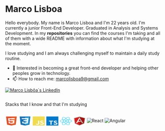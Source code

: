 # Marco Lisboa

Hello everybody. My name is Marco Lisboa and I'm 22 years old. I'm currently a junior Front-End Developer. Graduated in Analysis and Systems Development. In my **repositories** you can find the courses I'm taking and all of them with a wide README with information about what I'm studying at the moment. 

I love studying and I am always challenging myself to maintain a daily study routine. 

- :purple_heart: Interested in becoming a great front-end developer and helping other peoples grow in technology.
- 📫 How to reach me: marcolisboa9@gmail.com

<a href="https://www.linkedin.com/in/marco-lisbôa/">
  <img alt="Marco Lisbôa´s LinkedIn" width="100em" src="https://img.shields.io/badge/LinkedIn-0077B5?style=for-the-badge&logo=linkedin&logoColor=white" />
</a>
<br/>


##

Stacks that I know and that I'm studying
<div>
  <div style="display: inline_block"><br>
  <img align="center" alt="marcolisboa" height="30" width="40" src="https://raw.githubusercontent.com/devicons/devicon/master/icons/html5/html5-original.svg">
  <img align="center" alt="marcolisboa" height="30" width="40" src="https://raw.githubusercontent.com/devicons/devicon/master/icons/css3/css3-original.svg">
  <img align="center" alt="marcolisboa" height="30" width="40" src="https://raw.githubusercontent.com/devicons/devicon/master/icons/javascript/javascript-plain.svg">
  <img align="center" alt="marcolisboa" height="30" width="40" src="https://raw.githubusercontent.com/devicons/devicon/master/icons/typescript/typescript-plain.svg"> 
  <img align="center" alt="marcolisboa" height="30" width="40" src="https://raw.githubusercontent.com/devicons/devicon/master/icons/react/react-original.svg">
  <img align="center" alt="marcolisboa" height="30" width="40" src="https://raw.githubusercontent.com/devicons/devicon/master/icons/angularjs/angularjs-original.svg">
  <img src="https://img.shields.io/badge/React-20232A?style=for-the-badge&logo=react&logoColor=61DAFB" alt="React"/>  
  <img src="https://img.shields.io/badge/Angular-C3002F?style=for-the-badge&logo=angularjs&logoColor=white" alt="Angular"/>  
  </div>



